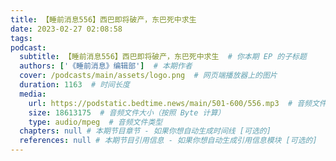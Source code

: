 ```yaml
---
title: 【睡前消息556】西巴即将破产，东巴死中求生
date: 2023-02-27 02:08:58
tags:
podcast:
  subtitle: 【睡前消息556】西巴即将破产，东巴死中求生  # 你本期 EP 的子标题
  authors: ['《睡前消息》编辑部']  # 本期作者
  cover: /podcasts/main/assets/logo.png  # 网页端播放器上的图片
  duration: 1163  # 时间长度
  media:
    url: https://podstatic.bedtime.news/main/501-600/556.mp3  # 音频文件
    size: 18613175  # 音频文件大小（按照 Byte 计算）
    type: audio/mpeg  # 音频文件类型
  chapters: null # 本期节目章节 - 如果你想自动生成时间线 [可选的]
  references: null # 本期节目引用信息 - 如果你想自动生成引用信息模块 [可选的]
---
```

